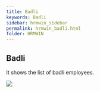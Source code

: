 ```yaml
---
title: Badli
keywords: Badli
sidebar: hrmwin_sidebar
permalink: hrmwin_badli.html
folder: HRMWIN
---
```


## Badli

It shows the list of badli employees.

![](http://docs.risersoft.com/hrmnirvana/ImagesExt/image8_239.jpg)
